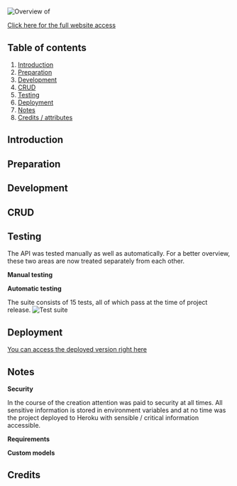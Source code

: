 # 
## 


![Overview of ](./  "Overview of")

[Click here for the full website access](https://)




## Table of contents
1. [Introduction](#introduction) 
2. [Preparation](#preparation)
3. [Development](#development)
4. [CRUD](#crud)
5. [Testing](#testing)
6. [Deployment](#deployment) 
7. [Notes](#notes) 
8. [Credits / attributes](#credits) 



## Introduction 


## Preparation


## Development


## CRUD


## Testing 

The API was tested manually as well as automatically. For a better overview, these two areas are now treated separately from each other. 

**Manual testing**



**Automatic testing**


The suite consists of 15 tests, all of which pass at the time of project release.
![Test suite](./  "Test suite")


## Deployment 


[You can access the deployed version right here](https://)


## Notes

**Security**

In the course of the creation attention was paid to security at all times. All sensitive information is stored in environment variables and at no time was the project deployed to Heroku with sensible / critical information accessible. 

**Requirements**




**Custom models**




## Credits
